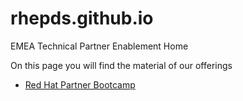 # rhepds.github.io
EMEA Technical Partner Enablement Home

On this page you will find the material of our offerings

- [Red Hat Partner Bootcamp](https://rhepds.github.io/bootcamp)

